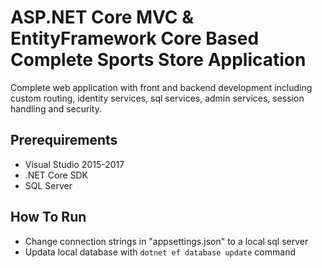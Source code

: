# ASP.NET Core MVC & EntityFramework Core Based Complete Sports Store Application

Complete web application with front and backend development including custom routing, identity services, sql services, admin services, session handling and security.

## Prerequirements

* Visual Studio 2015-2017
* .NET Core SDK
* SQL Server

## How To Run

* Change connection strings in "appsettings.json" to a local sql server
* Updata local database with ```dotnet ef database update``` command

